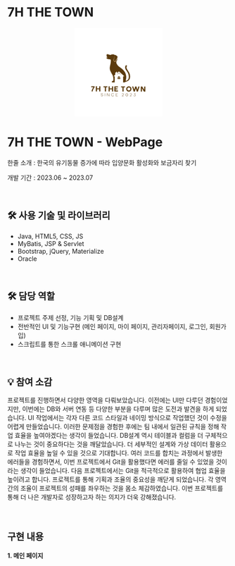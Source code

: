 <h1>7H THE TOWN</h1>
<div align="center"> 
  <img src="WebContent/views/7H_The_Town/resource/img/7H_THE_TOWN_LOGO.png" width="200" height="200">
</div>
<h1>7H THE TOWN - WebPage</h1>
<p>한줄 소개 : 한국의 유기동물 증가에 따라 입양문화 활성화와 보금자리 찾기</p>
<p>개발 기간 : 2023.06 ~ 2023.07</p>
<br>
<div>
  <h2>🛠  사용 기술 및 라이브러리</h4>
  <ul>
    <li>Java, HTML5, CSS, JS</li>
    <li>MyBatis, JSP & Servlet</li>
    <li>Bootstrap, jQuery, Materialize</li>
    <li>Oracle</li>
  </ul>
</div>
<br>
<div>
  <h2>🛠  담당 역할</h4>
  <ul>
    <li>프로젝트 주제 선정, 기능 기획 및 DB설계</li>
    <li>전반적인 UI 및 기능구현 (메인 페이지, 마이 페이지, 관리자페이지, 로그인, 회원가입)</li>
    <li>스크립트를 통한 스크롤 애니메이션 구현</li>
  </ul>
</div>
<br>
<div>
  <h2>💡 참여 소감</h2> 
  프로젝트를 진행하면서 다양한 영역을 다뤄보았습니다. 이전에는 UI만 다루던 경험이었지만, 이번에는 DB와 서버 연동 등 다양한 부분을 다루며 많은 도전과 발견을 하게 되었습니다. UI 작업에서는 각자 다른 코드 스타일과 네이밍 방식으로 작업했던 것이 수정을 어렵게 만들었습니다. 이러한 문제점을 경험한 후에는 팀 내에서 일관된 규칙을 정해 작업 효율을 높여야겠다는 생각이 들었습니다. DB설계 역시 테이블과 컬럼을 더 구체적으로 나누는 것이 중요하다는 것을 깨달았습니다. 더 세부적인 설계와 가상 데이터 활용으로 작업 효율을 높일 수 있을 것으로 기대합니다.
  여러 코드를 합치는 과정에서 발생한 에러들을 경험하면서, 이번 프로젝트에서 Git을 활용했다면 에러를 줄일 수 있었을 것이라는 생각이 들었습니다. 다음 프로젝트에서는 Git을 적극적으로 활용하여 협업 효율을 높이려고 합니다. 프로젝트를 통해 기획과 조율의 중요성을 깨닫게 되었습니다. 각 영역 간의 조율이 프로젝트의 성패를 좌우하는 것을 몸소 체감하였습니다. 이번 프로젝트를 통해 더 나은 개발자로 성장하고자 하는 의지가 더욱 강해졌습니다.
</div>
<br><br>
<h2>구현 내용</h2>
<div>
  <h4>1. 메인 페이지</h4>
  <img src=""/>
</div>
